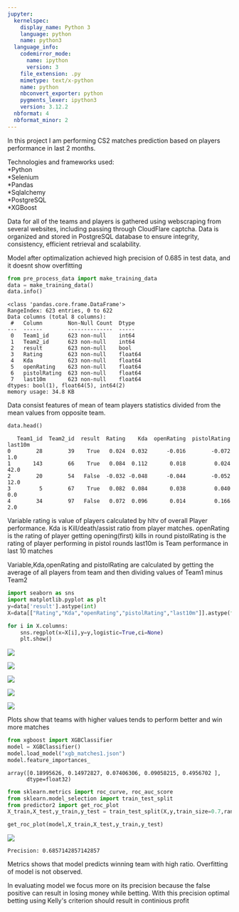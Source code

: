 ```yaml
---
jupyter:
  kernelspec:
    display_name: Python 3
    language: python
    name: python3
  language_info:
    codemirror_mode:
      name: ipython
      version: 3
    file_extension: .py
    mimetype: text/x-python
    name: python
    nbconvert_exporter: python
    pygments_lexer: ipython3
    version: 3.12.2
  nbformat: 4
  nbformat_minor: 2
---
```


<div class="cell markdown">

In this project I am performing CS2 matches prediction based on players
performance in last 2 months.

Technologies and frameworks used:  
*Python  
*Selenium  
*Pandas  
*Sqlalchemy  
*PostgreSQL  
*XGBoost

Data for all of the teams and players is gathered using webscraping from
several websites, including passing through CloudFlare captcha. Data is
organized and stored in PostgreSQL database to ensure integrity,
consistency, efficient retrieval and scalability.

Model after optimalization achieved high precision of 0.685 in test
data, and it doesnt show overfitting

</div>

<div class="cell code" execution_count="10">

``` python
from pre_process_data import make_training_data
data = make_training_data()
data.info()
```

<div class="output stream stdout">

    <class 'pandas.core.frame.DataFrame'>
    RangeIndex: 623 entries, 0 to 622
    Data columns (total 8 columns):
     #   Column        Non-Null Count  Dtype  
    ---  ------        --------------  -----  
     0   Team1_id      623 non-null    int64  
     1   Team2_id      623 non-null    int64  
     2   result        623 non-null    bool   
     3   Rating        623 non-null    float64
     4   Kda           623 non-null    float64
     5   openRating    623 non-null    float64
     6   pistolRating  623 non-null    float64
     7   last10m       623 non-null    float64
    dtypes: bool(1), float64(5), int64(2)
    memory usage: 34.8 KB

</div>

</div>

<div class="cell markdown">

Data consist features of mean of team players statistics divided from
the mean values from opposite team.

</div>

<div class="cell code" execution_count="11">

``` python
data.head()
```

<div class="output execute_result" execution_count="11">

       Team1_id  Team2_id  result  Rating    Kda  openRating  pistolRating  last10m
    0        28        39    True   0.024  0.032      -0.016        -0.072      1.0
    1       143        66    True   0.084  0.112       0.018         0.024     42.0
    2        20        54   False  -0.032 -0.048      -0.044        -0.052     12.0
    3         5        67    True   0.082  0.084       0.038         0.040      0.0
    4        34        97   False   0.072  0.096       0.014         0.166      2.0

</div>

</div>

<div class="cell markdown">

Variable rating is value of players calculated by hltv of overall Player
performance. Kda is Kill/death/assist ratio from player matches.
openRating is the rating of player getting opening(first) kills in round
pistolRating is the rating of player performing in pistol rounds last10m
is Team performance in last 10 matches

Variable,Kda,openRating and pistolRating are calculated by getting the
average of all players from team and then dividing values of Team1 minus
Team2

</div>

<div class="cell code" execution_count="12">

``` python
import seaborn as sns
import matplotlib.pyplot as plt
y=data['result'].astype(int)
X=data[["Rating","Kda","openRating","pistolRating","last10m"]].astype(float)

for i in X.columns:
    sns.regplot(x=X[i],y=y,logistic=True,ci=None)
    plt.show()
```

<div class="output display_data">

![](509f1a15d60859cf9d2184be04f19ae2cf199d19.png)

</div>

<div class="output display_data">

![](05f83464fd5c72f8754370efca0e42e00d0319ea.png)

</div>

<div class="output display_data">

![](2af4b49a4bc45c195de4343110df5c196eade40b.png)

</div>

<div class="output display_data">

![](13560ec042eecda14887f6d7576c2b4da1729772.png)

</div>

<div class="output display_data">

![](190d51a3cbc87ccf87cf08b627cc9c97099a282c.png)

</div>

</div>

<div class="cell markdown">

Plots show that teams with higher values tends to perform better and win
more matches

</div>

<div class="cell code" execution_count="13">

``` python
from xgboost import XGBClassifier
model = XGBClassifier()
model.load_model("xgb_matches1.json")
model.feature_importances_
```

<div class="output execute_result" execution_count="13">

    array([0.18995626, 0.14972827, 0.07406306, 0.09058215, 0.4956702 ],
          dtype=float32)

</div>

</div>

<div class="cell code" execution_count="14">

``` python
from sklearn.metrics import roc_curve, roc_auc_score
from sklearn.model_selection import train_test_split
from predictor2 import get_roc_plot
X_train,X_test,y_train,y_test = train_test_split(X,y,train_size=0.7,random_state=1)

get_roc_plot(model,X_train,X_test,y_train,y_test)
```

<div class="output display_data">

![](bed76f5c989b0ae493a517b23c43085ae643e132.png)

</div>

<div class="output stream stdout">

    Precision: 0.6857142857142857

</div>

</div>

<div class="cell markdown">

Metrics shows that model predicts winning team with high ratio.
Overfitting of model is not observed.

In evaluating model we focus more on its precision because the false
positive can result in losing money while betting. With this precision
optimal betting using Kelly's criterion should result in continious
profit

</div>

<div class="cell code">

``` python
```

</div>
